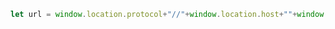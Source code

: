 ```javascript
let url = window.location.protocol+"//"+window.location.host+""+window.location.pathname;
```

